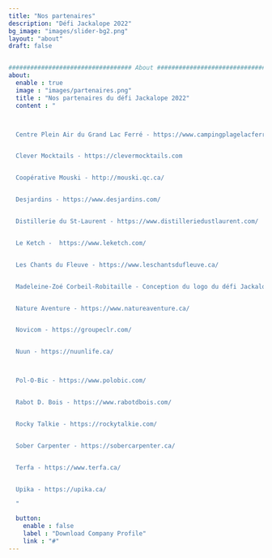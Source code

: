 ```yaml
---
title: "Nos partenaires"
description: "Défi Jackalope 2022"
bg_image: "images/slider-bg2.png"
layout: "about"
draft: false


################################## About #####################################
about:
  enable : true
  image : "images/partenaires.png"
  title : "Nos partenaires du défi Jackalope 2022"
  content : "



  Centre Plein Air du Grand Lac Ferré - https://www.campingplagelacferre.com/


  Clever Mocktails - https://clevermocktails.com


  Coopérative Mouski - http://mouski.qc.ca/


  Desjardins - https://www.desjardins.com/


  Distillerie du St-Laurent - https://www.distilleriedustlaurent.com/


  Le Ketch -  https://www.leketch.com/


  Les Chants du Fleuve - https://www.leschantsdufleuve.ca/


  Madeleine-Zoé Corbeil-Robitaille - Conception du logo du défi Jackalope! - https://mzcr.weebly.com/


  Nature Aventure - https://www.natureaventure.ca/


  Novicom - https://groupeclr.com/


  Nuun - https://nuunlife.ca/



  Pol-O-Bic - https://www.polobic.com/


  Rabot D. Bois - https://www.rabotdbois.com/


  Rocky Talkie - https://rockytalkie.com/


  Sober Carpenter - https://sobercarpenter.ca/


  Terfa - https://www.terfa.ca/


  Upika - https://upika.ca/

  "

  button:
    enable : false
    label : "Download Company Profile"
    link : "#"
---
```

